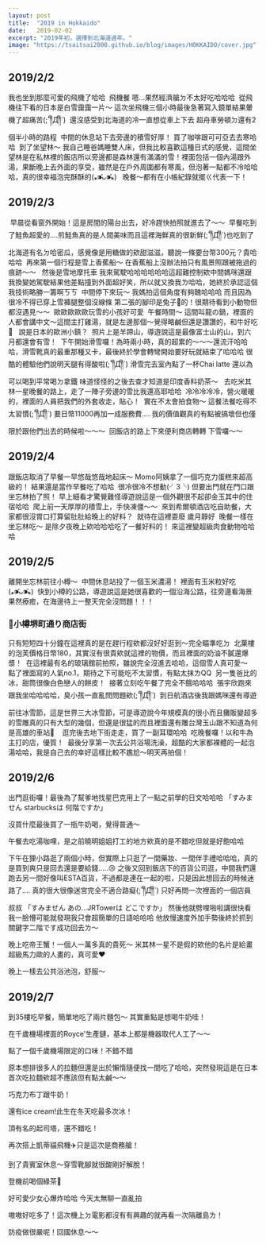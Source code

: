 ```yaml
---
layout: post
title:  "2019 in Hokkaido"
date:   2019-02-02
excerpt: "2019年初，選擇到北海道過年。"
image: "https://tsaitsai2000.github.io/blog/images/HOKKAIDO/cover.jpg"
---
```

<h2>2019/2/2</h2>
我也坐到那麼可愛的飛機了哈哈
<span class="image fit"><img src="{{ "/images/HOKKAIDO/1.JPEG" | absolute_url }}" alt="" /></span>
飛機餐 嗯...果然經濟艙ㄉ不太好吃哈哈哈
<span class="image fit"><img src="{{ "/images/HOKKAIDO/2.JPEG" | absolute_url }}" alt="" /></span>
從飛機往下看的日本是白雪靄靄一片～
這次坐飛機三個小時最後急著寫入鏡單結果暈機了超痛苦(;´༎ຶД༎ຶ`)
<span class="image fit"><img src="{{ "/images/HOKKAIDO/3.JPEG" | absolute_url }}" alt="" /></span>
還沒感受到北海道的冷一直想從車上下去
超舟車勞頓ㄉ還有2個半小時的路程
<span class="image fit"><img src="{{ "/images/HOKKAIDO/4.JPEG" | absolute_url }}" alt="" /></span>
中間的休息站下去旁邊的積雪好厚！
買了咖啡跟可可亞去去寒哈哈
<span class="image fit"><img src="{{ "/images/HOKKAIDO/5.JPEG" | absolute_url }}" alt="" /></span>
到了坐望林～
我自己睡爸媽睡雙人床，但我比較喜歡這種日式的感覺，這間坐望林是在私林裡的飯店所以旁邊都是森林還有滿滿的雪！裡面包括一個內湯跟外湯，果斷晚上去外面的享受，雖然是在戶外周圍都有寒風，但泡著一點都不冷哈哈哈，真的很幸福泡完酥酥的(⁎⁍̴̛ᴗ⁍̴̛⁎)
<span class="image fit"><img src="{{ "/images/HOKKAIDO/7.JPEG" | absolute_url }}" alt="" /></span>
<span class="image fit"><img src="{{ "/images/HOKKAIDO/9.JPEG" | absolute_url }}" alt="" /></span>
晚餐～都有在小帳紀錄就擺ㄍ代表一下！
<span class="image fit"><img src="{{ "/images/HOKKAIDO/8.JPEG" | absolute_url }}" alt="" /></span>
<h2>2019/2/3</h2>
<span class="image fit"><img src="{{ "/images/HOKKAIDO/12.JPEG" | absolute_url }}" alt="" /></span>
早晨從看窗外開始！這是房間的陽台出去，好冷趕快拍照就進去了～～
<span class="image fit"><img src="{{ "/images/HOKKAIDO/10.JPEG" | absolute_url }}" alt="" /></span>
早餐吃到了鮭魚超愛的....煎鮭魚真的是人間美味而且這裡海鮮真的很新鮮(;´༎ຶД༎ຶ`)也吃到了北海道有名ㄉ哈密瓜，感覺像是用糖做的欸甜滋滋，聽說一條要台幣300元？貴哈哈哈
<span class="image fit"><img src="{{ "/images/HOKKAIDO/13.JPEG" | absolute_url }}" alt="" /></span>
再來第一個行程是雪上香蕉船～
在香蕉船上沒辦法拍只有風景照跟被拖過的痕跡～～
<span class="image fit"><img src="{{ "/images/HOKKAIDO/14.JPEG" | absolute_url }}" alt="" /></span>
<span class="image fit"><img src="{{ "/images/HOKKAIDO/15.JPEG" | absolute_url }}" alt="" /></span>
然後是雪地摩托車
我來駕駛哈哈哈哈哈哈這超難控制欸中間媽咪還跟我換變她駕駛結果他差點撞到外面超好笑，所以就又換我ㄌ哈哈，她終於承認這個我技術略勝一籌啊ㄎㄎ
<span class="image fit"><img src="{{ "/images/HOKKAIDO/16.JPEG" | absolute_url }}" alt="" /></span>
中間停下來玩～
我媽拍這個角度有夠醜哈哈哈
而且因為很冷不得已穿上雪褲腿整個沒線條
第二張的腳印是兔子🐰的！很期待看到小動物但都沒遇見～～
<span class="image fit"><img src="{{ "/images/HOKKAIDO/17.JPEG" | absolute_url }}" alt="" /></span>
歐歐歐歐歐玩雪的小孩好可愛
<span class="image fit"><img src="{{ "/images/HOKKAIDO/18.JPEG" | absolute_url }}" alt="" /></span>
午餐時間～
這間叫龍の鍋，裡面的人都會講中文～這間主打雞湯，就是左邊那個～覺得略鹹但還是讚讚的，和牛好吃🐂
<span class="image fit"><img src="{{ "/images/HOKKAIDO/19.JPEG" | absolute_url }}" alt="" /></span>
<span class="image fit"><img src="{{ "/images/HOKKAIDO/20.JPEG" | absolute_url }}" alt="" /></span>
說是日本的歐洲小鎮？
<span class="image fit"><img src="{{ "/images/HOKKAIDO/21.JPEG" | absolute_url }}" alt="" /></span>
照片上是羊蹄山，導遊說這是最像富士山的山，到六月都還會有雪！
<span class="image fit"><img src="{{ "/images/HOKKAIDO/22.JPEG" | absolute_url }}" alt="" /></span>
下午開始滑雪囉！為時兩小時，真的超累的～～～還流汗哈哈哈，滑雪靴真的最重那種又卡，最後終於學會轉彎開始要好玩就結束了哈哈哈 很酷的體驗他們說明天腿有得酸啦(;´༎ຶД༎ຶ`)
滑雪完去室內點了一杯Chai latte 還以為可以喝到平常喝ㄉ拿鐵 味道怪怪的之後去查才知道是印度香料奶茶～
<span class="image fit"><img src="{{ "/images/HOKKAIDO/23.JPEG" | absolute_url }}" alt="" /></span>
<span class="image fit"><img src="{{ "/images/HOKKAIDO/24.JPEG" | absolute_url }}" alt="" /></span>
去吃米其林一星晚餐的路上，走了一陣子旁邊的雪比我還高耶哈哈
<span class="image fit"><img src="{{ "/images/HOKKAIDO/26.JPEG" | absolute_url }}" alt="" /></span>
冷冷冷冷冷，營火暖暖的，裡面的人員把我們的外套收走，貼心！
<span class="image fit"><img src="{{ "/images/HOKKAIDO/27.JPEG" | absolute_url }}" alt="" /></span>
實在不太會拍食物～
這餐法餐吃得不太習慣(;´༎ຶД༎ຶ`)
要日幣11000再加一成服務費....
我的價值觀真的有點被搞壞但也僅限於跟他們出去的時候啦～～～
<span class="image fit"><img src="{{ "/images/HOKKAIDO/28.JPEG" | absolute_url }}" alt="" /></span>
回飯店的路上下來便利商店轉轉 下雪囉～～
<span class="image fit"><img src="{{ "/images/HOKKAIDO/29.JPEG" | absolute_url }}" alt="" /></span>
<h2>2019/2/4</h2>
跟飯店取消了早餐一早悠哉悠哉地起床～
Momo阿姨拿了一個巧克力蛋糕來超高級的！
結果還是當作早餐吃了哈哈
<span class="image fit"><img src="{{ "/images/HOKKAIDO/30.JPEG" | absolute_url }}" alt="" /></span>
很冷很冷不想動(╯3╰)
但要出門就在門口跟坐忘林拍了照！
早上細看才驚覺難怪導遊說這是一個外觀很不起卻金玉其中的住宿哈哈
<span class="image fit"><img src="{{ "/images/HOKKAIDO/31.JPEG" | absolute_url }}" alt="" /></span>
爬上前一天厚厚的積雪上，手快凍僵～～
<span class="image fit"><img src="{{ "/images/HOKKAIDO/32.JPEG" | absolute_url }}" alt="" /></span>
來到希爾頓酒店吃自助餐，大家都很沒胃口打算留肚肚給晚上的好料？
<span class="image fit"><img src="{{ "/images/HOKKAIDO/33.JPEG" | absolute_url }}" alt="" /></span>
就待在這裡耍廢 歲月靜好
<span class="image fit"><img src="{{ "/images/HOKKAIDO/34.JPEG" | absolute_url }}" alt="" /></span>
晚餐一樣在坐忘林吃～
是除夕夜晚上欸哈哈哈吃了一餐好料的！
來這裡變超級肉食動物哈哈哈
<span class="image fit"><img src="{{ "/images/HOKKAIDO/35.JPEG" | absolute_url }}" alt="" /></span>
<h2>2019/2/5</h2>
離開坐忘林前往小樽～
<span class="image fit"><img src="{{ "/images/HOKKAIDO/36.JPEG" | absolute_url }}" alt="" /></span>
中間休息站投了一個玉米濃湯！
裡面有玉米粒好吃(⁎⁍̴̛ᴗ⁍̴̛⁎)
<span class="image fit"><img src="{{ "/images/HOKKAIDO/37.JPEG" | absolute_url }}" alt="" /></span>
快到小樽的公路，導遊說這是她很喜歡的一個沿海公路，往旁邊看海景果然療癒，在海邊待上一整天完全沒問題！！！
<span class="image fit"><img src="{{ "/images/HOKKAIDO/38.JPEG" | absolute_url }}" alt="" /></span>
<h3>📍小樽堺町通り商店街</h3>
只有短短四十分鐘在這裡真的是在趕行程欸都沒好好逛到～完全瞄準吃ㄉ
<span class="image fit"><img src="{{ "/images/HOKKAIDO/39.JPEG" | absolute_url }}" alt="" /></span>
北菓樓的泡芙價格日幣180，其實沒有很貴欸就這裡的物價，而且裡面的奶油不膩還爆漿！
<span class="image fit"><img src="{{ "/images/HOKKAIDO/40.JPEG" | absolute_url }}" alt="" /></span>
在這裡最有名的玻璃館前拍照，雖說完全沒進去哈哈，這個雪人真可愛～
<span class="image fit"><img src="{{ "/images/HOKKAIDO/41.JPEG" | absolute_url }}" alt="" /></span>
點了裡面寫的人氣no.1，期待之下可能吃不太習慣，有點太抹ㄌQQ
<span class="image fit"><img src="{{ "/images/HOKKAIDO/42.JPEG" | absolute_url }}" alt="" /></span>
另一隻爸比的冰，甜筒很像白色戀人的餅皮！
<span class="image fit"><img src="{{ "/images/HOKKAIDO/43.JPEG" | absolute_url }}" alt="" /></span>
接著立刻吃午餐了完全不餓哈哈哈
<span class="image fit"><img src="{{ "/images/HOKKAIDO/44.JPEG" | absolute_url }}" alt="" /></span>
張宇欣跑來跟我坐哈哈哈哈，臭小孩一直亂問問題欸(;´༎ຶД༎ຶ`)
<span class="image fit"><img src="{{ "/images/HOKKAIDO/45.JPEG" | absolute_url }}" alt="" /></span>
到日航酒店後我跟媽咪還有導遊前往冰雪節，這是世界三大冰雪節，可是導遊說今年規模真的很小而且攤販變超多的雪雕真的只有大型的幾個，但還是很猛的而且裡面還有雕台灣玉山跟不知道為何是高雄的車站🤔
<span class="image fit"><img src="{{ "/images/HOKKAIDO/46.JPEG" | absolute_url }}" alt="" /></span>
<span class="image fit"><img src="{{ "/images/HOKKAIDO/47.JPEG" | absolute_url }}" alt="" /></span>
<span class="image fit"><img src="{{ "/images/HOKKAIDO/49.JPEG" | absolute_url }}" alt="" /></span>
逛完後去地下街走走，買了一副耳環哈哈
<span class="image fit"><img src="{{ "/images/HOKKAIDO/48.JPEG" | absolute_url }}" alt="" /></span>
吃晚餐囉！以和牛為主打的店，優質！
<span class="image fit"><img src="{{ "/images/HOKKAIDO/50.JPEG" | absolute_url }}" alt="" /></span>
最後分享第一次去公共浴場洗澡，超酷的大家都裸體的一起泡湯哈哈，我是自己去的幸好這樣比較不尷尬～明天再拍個！
<span class="image fit"><img src="{{ "/images/HOKKAIDO/51.JPEG" | absolute_url }}" alt="" /></span>
<h2>2019/2/6</h2>
出門逛街囉！最後為了幫爹地找星巴克用上了一點之前學的日文哈哈哈
「すみません starbucksは 何階ですか」

沒買什麼最後買了一瓶牛奶喝，覺得普通～

午餐去吃湯咖哩，是之前曉明姐姐打工的地方欸真的是不錯吃但就是好飽哈哈

下午在狸小路逛了兩個小時，但實際上只逛了一間藥妝、一間伴手禮哈哈哈，真的是買到爽只是回去還是要給錢.....😢
之後又回到飯店下的百貨公司逛，中間我們還跑去另一間好像叫ESTA百貨，不過都是連在一起的啦，只是因此想回去的時候迷路了....
真的很大很像迷宮完全不適合路癡(;´༎ຶД༎ຶ`)
只好再問一次裡面的一個店員叔叔
「すみません あの...JRTowerは どこですか」
然後他就劈哩啪啦講很快看我一臉懵可能就發現我只會超簡單的日語哈哈哈 他放慢速度外加手勢後終於抓到關鍵字二階です成功回去ㄌ～

晚上吃帝王蟹！一個人一萬多真的貴死～
米其林一星不是假的欸他的名片是給畫超級馬力歐的人畫的，真可愛❤️

晚上一樣去公共浴池泡，舒服～

<h2>2019/2/7</h2>
到35樓吃早餐，簡單地吃了兩片麵包～
其實重點是想喝牛奶哇！

在千歲機場裡面的Royce’生產鏈，基本上都是機器取代人工了～～

點了一個千歲機場限定的口味！不錯不錯

原本想排很多人的拉麵但還是出於懶惰隨便找一間吃了哈哈，突然發現這是在日本首次吃拉麵欸超不應該但有點太鹹～～

巧克力布丁跟牛奶！

還有ice cream!此生在冬天吃最多次冰！

頂有名的起司塔，還不錯吃！

再次搭上凱蒂貓飛機✈️只是這次是商務艙！

到了貴賓室休息～穿雪靴腳就很酸剛好解脫！

登機前喝個綠茶🍵

好可愛少女心爆炸哈哈 今天太無聊一直亂拍

嗷嗷好吃多了！這次機上ㄉ電影都沒有有興趣的就再看一次隔離島ㄌ！

防疫做很嚴呢！回國休息～～



